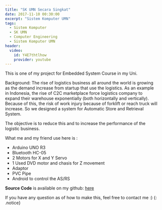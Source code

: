 ```yaml
---
title: "SK UMN Secara Singkat"
date: 2017-11-10 00:30:00
excerpt: "Sistem Komputer UMN"
tags:
  - Sistem Komputer
  - SK UMN
  - Computer Engineering
  - Sistem Komputer UMN
header:
  video:
    id: Y4E7thtlhow
    provider: youtube
---
```

This is one of my project for Embedded System Course in my Uni.

Background: The rise of logistics business all around the world is growing as the demand increase from startup that use the logistics. As an example in Indonesia, the rise of C2C marketplace force logistics company to expand their warehouse exponentially (both horizontally and vertically). Because of this, the risk of work injury because of forklift or reach truck will increase. So we designed a system for Automatic Store and Retrieval System.

The objective is to reduce this and to increase the performance of the logistic business.

What me and my friend use here is :

 - Arduino UNO R3
 - Bluetooth HC-05
 - 2 Motors for X and Y Servo
 - 1 Used DVD motor and chasis for Z movement
 - Adaptor
 - PVC Pipe
 - Android to control the AS/RS

 **Source Code** is available on my github: [here](https://github.com/tenapril/Automated-Warehouse-Arduino)

 If you have any question as of how to make this, feel free to contact me :)
{: .notice}

